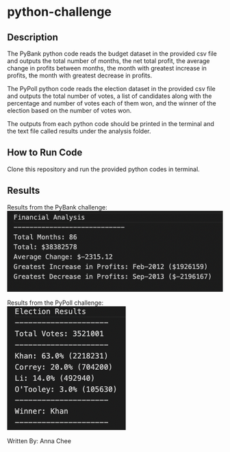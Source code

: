 # python-challenge

## Description
The PyBank python code reads the budget dataset in the provided csv file and outputs the total number of months, the net total profit, the average change in profits between months, the month with greatest increase in profits, the month with greatest decrease in profits. 

The PyPoll python code reads the election dataset in the provided csv file and outputs the total number of votes, a list of candidates along with the percentage and number of votes each of them won, and the winner of the election based on the number of votes won. 

The outputs from each python code should be printed in the terminal and the text file called results under the analysis folder.

## How to Run Code
Clone this repository and run the provided python codes in terminal. 

## Results
Results from the PyBank challenge:
![PyBank_Challenge](Images/Financial_Analysis.png)

Results from the PyPoll challenge:
![PyPoll_Challenge](Images/Election_Results.png)

Written By: Anna Chee
